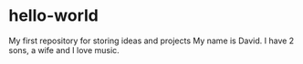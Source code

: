 # hello-world
My first repository for storing ideas and projects
My name is David. I have 2 sons, a wife and I love music.
